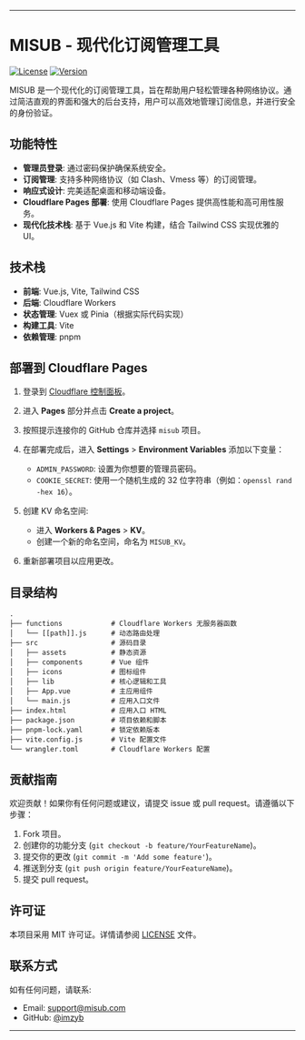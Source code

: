 
---

# MISUB - 现代化订阅管理工具

[![License](https://img.shields.io/badge/license-MIT-blue.svg)](LICENSE)
[![Version](https://img.shields.io/badge/version-1.0.0-green.svg)]()

MISUB 是一个现代化的订阅管理工具，旨在帮助用户轻松管理各种网络协议。通过简洁直观的界面和强大的后台支持，用户可以高效地管理订阅信息，并进行安全的身份验证。

## 功能特性

- **管理员登录**: 通过密码保护确保系统安全。
- **订阅管理**: 支持多种网络协议（如 Clash、Vmess 等）的订阅管理。
- **响应式设计**: 完美适配桌面和移动端设备。
- **Cloudflare Pages 部署**: 使用 Cloudflare Pages 提供高性能和高可用性服务。
- **现代化技术栈**: 基于 Vue.js 和 Vite 构建，结合 Tailwind CSS 实现优雅的 UI。

## 技术栈

- **前端**: Vue.js, Vite, Tailwind CSS
- **后端**: Cloudflare Workers
- **状态管理**: Vuex 或 Pinia（根据实际代码实现）
- **构建工具**: Vite
- **依赖管理**: pnpm

## 部署到 Cloudflare Pages

1. 登录到 [Cloudflare 控制面板](https://dash.cloudflare.com/)。
2. 进入 **Pages** 部分并点击 **Create a project**。
3. 按照提示连接你的 GitHub 仓库并选择 `misub` 项目。
4. 在部署完成后，进入 **Settings** > **Environment Variables** 添加以下变量：
   - `ADMIN_PASSWORD`: 设置为你想要的管理员密码。
   - `COOKIE_SECRET`: 使用一个随机生成的 32 位字符串（例如：`openssl rand -hex 16`）。

5. 创建 KV 命名空间:
   - 进入 **Workers & Pages** > **KV**。
   - 创建一个新的命名空间，命名为 `MISUB_KV`。

6. 重新部署项目以应用更改。

## 目录结构

```
.
├── functions            # Cloudflare Workers 无服务器函数
│   └── [[path]].js      # 动态路由处理
├── src                  # 源码目录
│   ├── assets           # 静态资源
│   ├── components       # Vue 组件
│   ├── icons            # 图标组件
│   ├── lib              # 核心逻辑和工具
│   ├── App.vue          # 主应用组件
│   └── main.js          # 应用入口文件
├── index.html           # 应用入口 HTML
├── package.json         # 项目依赖和脚本
├── pnpm-lock.yaml       # 锁定依赖版本
├── vite.config.js       # Vite 配置文件
└── wrangler.toml        # Cloudflare Workers 配置
```

## 贡献指南

欢迎贡献！如果你有任何问题或建议，请提交 issue 或 pull request。请遵循以下步骤：

1. Fork 项目。
2. 创建你的功能分支 (`git checkout -b feature/YourFeatureName`)。
3. 提交你的更改 (`git commit -m 'Add some feature'`)。
4. 推送到分支 (`git push origin feature/YourFeatureName`)。
5. 提交 pull request。

## 许可证

本项目采用 MIT 许可证。详情请参阅 [LICENSE](LICENSE) 文件。

## 联系方式

如有任何问题，请联系:

- Email: [support@misub.com](mailto:support@misub.com)
- GitHub: [@imzyb](https://github.com/imzyb)

---
